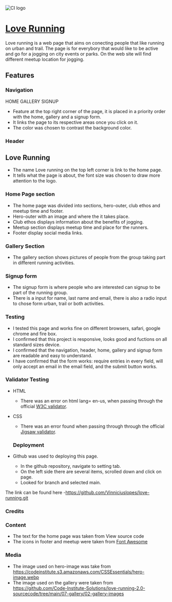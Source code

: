 ![CI logo](https://codeinstitute.s3.amazonaws.com/fullstack/ci_logo_small.png)

# [Love Running ](https://github.com/Vinniciuslopes/love-running.git)

Love running is a web page that aims on conecting people that like running on urban and trail. The page is for everybory that would like to be active and go for a jogging on city events or parks. On the web site will find different meetup location for jogging.

## **Features**

### **Navigation**

HOME GALLERY SIGNUP

- Feature at the top right corner of the page, it is placed in a priority order with the home, gallery and a signup form.
- It links the page to its respective areas once you click on it.
- The color was chosen to contrast the background color.

### **Header**

## Love Running

- The name Love running on the top left corner is link to the home page.
- It tells what the page is about, the font size was chosen to draw more attention to the logo.

### **Home Page section**

- The home page was divided into sections, hero-outer, club ethos and meetup time and footer.
- Hero-outer with an image and where the it takes place.
- Club ethos displays information about the benefits of jogging.
- Meetup section displays meetup time and place for the runners.
- Footer display social media links.

### **Gallery Section**

- The gallery section shows pictures of people from the group taking part in different  running activities.

### **Signup form**

- The signup form is where people who are interested can signup to be part of the running group.
- There is a input for name, last name and email, there is also a radio input to chose form urban, trail or both activities.

### **Testing**

- I tested this page and works fine on different browsers, safari, google chrome and fire box.
- I confirmed that this project is responsive, looks good and fuctions on all standard sizes device.
- I confirmed that the navigation, header, home, gallery and signup form are readable and easy to understand.
- I have confirmed that the form works: require entries in every field, will only accept an email in the email field, and the submit button works.

### **Validator Testing**

- HTML
  - There was an error on html lang= en-us, when passing through the official [W3C validator](https://validator.w3.org/).
- CSS

  - There was an error found when passing through through the official [Jigsaw validator](https://jigsaw.w3.org/css-validator/).

  ### **Deployment**

- Github was used to deploying this page.
  - In the github repository, navigate to setting tab.
  - On the left side there are several items, scrolled  down and click on page.
  - Looked for branch and selected main.

The link can be found here -https://github.com/Vinniciuslopes/love-running.git

### **Credits**

### **Content**

- The text for the home page was taken from View source code
- The icons in footer and meetup were taken from [Font Awesome](https://fontawesome.com/icons)

### **Media**

- The image used on hero-image was take from https://codeinstitute.s3.amazonaws.com/CSSEssentials/hero-image.webp
- The image used on the gallery were taken from https://github.com/Code-Institute-Solutions/love-running-2.0-sourcecode/tree/main/07-gallery/02-gallery-images